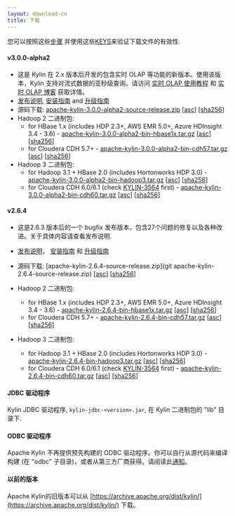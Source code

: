 ```yaml
---
layout: download-cn
title: 下载
---
```


您可以按照这些[步骤](https://www.apache.org/info/verification.html) 并使用这些[KEYS](https://www.apache.org/dist/kylin/KEYS)来验证下载文件的有效性.

#### v3.0.0-alpha2
- 这是 Kylin 在 2.x 版本后开发的包含实时 OLAP 等功能的新版本。使用该版本，Kylin 支持对流式数据的亚秒级查询。请访问 [实时 OLAP 使用教程](/docs30/tutorial/realtime_olap.html) 和 [实时 OLAP 博客](/blog/2019/04/12/rt-streaming-design/) 获取详情。
- [发布说明](/docs30/release_notes.html), [安装指南](/docs30/install/index.html) and [升级指南](/docs30/howto/howto_upgrade.html)
- 源码下载: [apache-kylin-3.0.0-alpha2-source-release.zip](https://www.apache.org/dyn/closer.cgi/kylin/apache-kylin-3.0.0-alpha2/apache-kylin-3.0.0-alpha2-source-release.zip) \[[asc](https://www.apache.org/dist/kylin/apache-kylin-3.0.0-alpha2/apache-kylin-3.0.0-alpha2-source-release.zip.asc)\] \[[sha256](https://www.apache.org/dist/kylin/apache-kylin-3.0.0-alpha2/apache-kylin-3.0.0-alpha2-source-release.zip.sha256)\]
- Hadoop 2 二进制包:
  - for HBase 1.x (includes HDP 2.3+, AWS EMR 5.0+, Azure HDInsight 3.4 - 3.6) - [apache-kylin-3.0.0-alpha2-bin-hbase1x.tar.gz](https://www.apache.org/dyn/closer.cgi/kylin/apache-kylin-3.0.0-alpha2/apache-kylin-3.0.0-alpha2-bin-hbase1x.tar.gz) \[[asc](https://www.apache.org/dist/kylin/apache-kylin-3.0.0-alpha2/apache-kylin-3.0.0-alpha2-bin-hbase1x.tar.gz.asc)\] \[[sha256](https://www.apache.org/dist/kylin/apache-kylin-3.0.0-alpha2/apache-kylin-3.0.0-alpha2-bin-hbase1x.tar.gz.sha256)\]
  - for Cloudera CDH 5.7+ - [apache-kylin-3.0.0-alpha2-bin-cdh57.tar.gz](https://www.apache.org/dyn/closer.cgi/kylin/apache-kylin-3.0.0-alpha2/apache-kylin-3.0.0-alpha2-bin-cdh57.tar.gz) \[[asc](https://www.apache.org/dist/kylin/apache-kylin-3.0.0-alpha2/apache-kylin-3.0.0-alpha2-bin-cdh57.tar.gz.asc)\] \[[sha256](https://www.apache.org/dist/kylin/apache-kylin-3.0.0-alpha2/apache-kylin-3.0.0-alpha2-bin-cdh57.tar.gz.sha256)\]
- Hadoop 3 二进制包:
  - for Hadoop 3.1 + HBase 2.0 (includes Hortonworks HDP 3.0) - [apache-kylin-3.0.0-alpha2-bin-hadoop3.tar.gz](https://www.apache.org/dyn/closer.cgi/kylin/apache-kylin-3.0.0-alpha2/apache-kylin-3.0.0-alpha2-bin-hadoop3.tar.gz) \[[asc](https://www.apache.org/dist/kylin/apache-kylin-3.0.0-alpha2/apache-kylin-3.0.0-alpha2-bin-hadoop3.tar.gz.asc)\] \[[sha256](https://www.apache.org/dist/kylin/apache-kylin-3.0.0-alpha2/apache-kylin-3.0.0-alpha2-bin-hadoop3.tar.gz.sha256)\]
  - for Cloudera CDH 6.0/6.1 (check [KYLIN-3564](https://issues.apache.org/jira/browse/KYLIN-3564) first) - [apache-kylin-3.0.0-alpha2-bin-cdh60.tar.gz](https://www.apache.org/dyn/closer.cgi/kylin/apache-kylin-3.0.0-alpha2/apache-kylin-3.0.0-alpha2-bin-cdh60.tar.gz) \[[asc](https://www.apache.org/dist/kylin/apache-kylin-3.0.0-alpha2/apache-kylin-3.0.0-alpha2-bin-cdh60.tar.gz.asc)\] \[[sha256](https://www.apache.org/dist/kylin/apache-kylin-3.0.0-alpha2/apache-kylin-3.0.0-alpha2-bin-cdh60.tar.gz.sha256)\]

#### v2.6.4
- 这是2.6.3 版本后的一个 bugfix 发布版本，包含27个问题的修复以及各种改进。关于具体内容请查看发布说明.
- [发布说明](/docs/release_notes.html)， [安装指南](/docs/install/index.html) 和 [升级指南](/docs/howto/howto_upgrade.html)
- 源码下载: [apache-kylin-2.6.4-source-release.zip](git apache-kylin-2.6.4-source-release.zip) \[[asc](https://www.apache.org/dist/kylin/apache-kylin-2.6.4/apache-kylin-2.6.4-source-release.zip.asc)\] \[[sha256](https://www.apache.org/dist/kylin/apache-kylin-2.6.4/apache-kylin-2.6.4-source-release.zip.sha256)\]
- Hadoop 2 二进制包:
  - for HBase 1.x (includes HDP 2.3+, AWS EMR 5.0+, Azure HDInsight 3.4 - 3.6) - [apache-kylin-2.6.4-bin-hbase1x.tar.gz](https://www.apache.org/dyn/closer.cgi/kylin/apache-kylin-2.6.4/apache-kylin-2.6.4-bin-hbase1x.tar.gz) \[[asc](https://www.apache.org/dist/kylin/apache-kylin-2.6.4/apache-kylin-2.6.4-bin-hbase1x.tar.gz.asc)\] \[[sha256](https://www.apache.org/dist/kylin/apache-kylin-2.6.4/apache-kylin-2.6.4-bin-hbase1x.tar.gz.sha256)\]
  - for Cloudera CDH 5.7+ - [apache-kylin-2.6.4-bin-cdh57.tar.gz](https://www.apache.org/dyn/closer.cgi/kylin/apache-kylin-2.6.4/apache-kylin-2.6.4-bin-cdh57.tar.gz) \[[asc](https://www.apache.org/dist/kylin/apache-kylin-2.6.4/apache-kylin-2.6.4-bin-cdh57.tar.gz.asc)\] \[[sha256](https://www.apache.org/dist/kylin/apache-kylin-2.6.4/apache-kylin-2.6.4-bin-cdh57.tar.gz.sha256)\]

- Hadoop 3 二进制包:
  - for Hadoop 3.1 + HBase 2.0 (includes Hortonworks HDP 3.0) - [apache-kylin-2.6.4-bin-hadoop3.tar.gz](https://www.apache.org/dyn/closer.cgi/kylin/apache-kylin-2.6.4/apache-kylin-2.6.4-bin-hadoop3.tar.gz) \[[asc](https://www.apache.org/dist/kylin/apache-kylin-2.6.4/apache-kylin-2.6.4-bin-hadoop3.tar.gz.asc)\] \[[sha256](https://www.apache.org/dist/kylin/apache-kylin-2.6.4/apache-kylin-2.6.4-bin-hadoop3.tar.gz.sha256)\]
  - for Cloudera CDH 6.0/6.1 (check [KYLIN-3564](https://issues.apache.org/jira/browse/KYLIN-3564) first) - [apache-kylin-2.6.4-bin-cdh60.tar.gz](https://www.apache.org/dyn/closer.cgi/kylin/apache-kylin-2.6.4/apache-kylin-2.6.4-bin-cdh60.tar.gz) \[[asc](https://www.apache.org/dist/kylin/apache-kylin-2.6.4/apache-kylin-2.6.4-bin-cdh60.tar.gz.asc)\] \[[sha256](https://www.apache.org/dist/kylin/apache-kylin-2.6.4/apache-kylin-2.6.4-bin-cdh60.tar.gz.sha256)\]

#### JDBC 驱动程序

Kylin JDBC 驱动程序, `kylin-jdbc-<version>.jar`, 在 Kylin 二进制包的 "lib" 目录下.

#### ODBC 驱动程序

Apache Kylin 不再提供预先构建的 ODBC 驱动程序。你可以自行从源代码来编译构建 (在 "odbc" 子目录)，或者从第三方厂商获得。请阅读此[通知](http://apache-kylin.74782.x6.nabble.com/Kylin-ODBC-driver-is-removed-from-download-page-td12928.html)。

#### 以前的版本  
Apache Kylin的旧版本可以从 [https://archive.apache.org/dist/kylin/](https://archive.apache.org/dist/kylin/) 下载。
